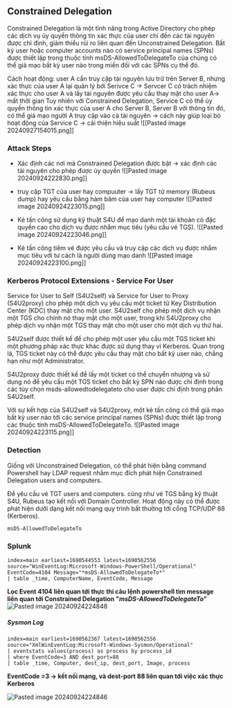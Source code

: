 ## Constrained Delegation

Constrained Delegation là một tính năng trong Active Directory cho phép các dịch vụ ủy quyền thông tin xác thực của user chỉ đến các tài nguyên được chỉ định, giảm thiểu rủi ro liên quan đến Unconstrained Delegation. Bất kỳ user hoặc computer accounts nào có service principal names (SPNs) được thiết lập trong thuộc tính msDS-AllowedToDelegateTo của chúng có thể giả mạo bất kỳ user nào trong miền đối với các SPNs cụ thể đó.

Cách hoạt động: user A cần truy cập tài nguyên lưu trữ trên Server B, nhưng xác thực của user A lại quản lý bới Serivce C -> Servcer C có trách nhiệm xác thực cho user A và lấy tài nguyên được yêu cầu thay mặt cho user A-> mất thời gian
Tuy nhiên với Constrained Delegation, Service C có thể ủy quyền thông tin xác thực của user A cho Server B, Server B với thông tin đó, có thể giả mạo người A truy cập vào cà tài nguyên -> cách này giúp loại bỏ hoạt động của Service C -> cải thiện hiệu suất
![[Pasted image 20240927154015.png]]


### Attack Steps
+ Xác định các nơi mà Constrained Delegation được bật -> xác định các tài nguyên cho phép được ủy quyền
![[Pasted image 20240924222830.png]]

+ truy cập TGT của user hay compuuter -> lấy TGT từ memory (Rubeus dump)  hay yêu cầu bằng hàm băm của user hay computer
![[Pasted image 20240924223015.png]]
+ Kẻ tấn công sử dụng kỹ thuật S4U để mạo danh một tài khoản có đặc quyền cao cho dịch vụ được nhắm mục tiêu (yêu cầu vé TGS).
![[Pasted image 20240924223046.png]]
+ Kẻ tấn công tiêm vé được yêu cầu và truy cập các dịch vụ được nhắm mục tiêu với tư cách là người dùng mạo danh
![[Pasted image 20240924223100.png]]
###  Kerberos Protocol Extensions - Service For User

Service for User to Self (S4U2self) và Service for User to Proxy (S4U2proxy) cho phép một dịch vụ yêu cầu một ticket từ Key Distribution Center (KDC) thay mặt cho một user. S4U2self cho phép một dịch vụ nhận một TGS cho chính nó thay mặt cho một user, trong khi S4U2proxy cho phép dịch vụ nhận một TGS thay mặt cho một user cho một dịch vụ thứ hai.

S4U2self được thiết kế để cho phép một user yêu cầu một TGS ticket khi một phương pháp xác thực khác được sử dụng thay vì Kerberos. Quan trọng là, TGS ticket này có thể được yêu cầu thay mặt cho bất kỳ user nào, chẳng hạn như một Administrator.

S4U2proxy được thiết kế để lấy một ticket có thể chuyển nhượng và sử dụng nó để yêu cầu một TGS ticket cho bất kỳ SPN nào được chỉ định trong các tùy chọn msds-allowedtodelegateto cho user được chỉ định trong phần S4U2self.

Với sự kết hợp của S4U2self và S4U2proxy, một kẻ tấn công có thể giả mạo bất kỳ user nào tới các service principal names (SPNs) được thiết lập trong các thuộc tính msDS-AllowedToDelegateTo.
![[Pasted image 20240924223115.png]]


### Detection
Giống với Unconstrained Delegation, có thể phát hiện bằng command Powershell hay LDAP request nhằm mục đích phát hiện Constrained Delegation users and computers.

Để yêu cầu vé TGT users and computers. cũng như vé TGS bằng kỹ thuật S4U, Rubeus tạo kết nối với Domain Controller. Hoạt động này có thể được phát hiện dưới dạng kết nối mạng quy trình bất thường tới cổng TCP/UDP 88 (Kerberos).

```shell-session
msDS-AllowedToDelegateTo
```



### Splunk
```shell-session
index=main earliest=1690544553 latest=1690562556 source="WinEventLog:Microsoft-Windows-PowerShell/Operational" EventCode=4104 Message="*msDS-AllowedToDelegateTo*" 
| table _time, ComputerName, EventCode, Message
```
**Lọc Event 4104 liên quan tới thực thi câu lệnh powershell tìm message liên quan tới Constrained Delegation "*msDS-AllowedToDelegateTo*"**
![Pasted image 20240924224848](https://github.com/user-attachments/assets/ab92a158-2379-47d4-ad94-c9c2ad9de90a)

##### Sysmon Log
```shell-session
index=main earliest=1690562367 latest=1690562556 source="XmlWinEventLog:Microsoft-Windows-Sysmon/Operational" 
| eventstats values(process) as process by process_id
| where EventCode=3 AND dest_port=88
| table _time, Computer, dest_ip, dest_port, Image, process

```

**EventCode =3 -> kết nối mạng, và dest-port 88 liên quan tới việc xác thực Kerberos**


![Pasted image 20240924224846](https://github.com/user-attachments/assets/7c97b1e8-b7c3-475e-82ec-83742381ae5d)

